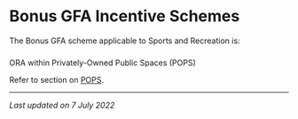 # Bonus GFA Incentive Schemes

The Bonus GFA scheme applicable to Sports and Recreation is:

### 

ORA within Privately-Owned Public Spaces (POPS)

Refer to section on [POPS](https://www.ura.gov.sg/Corporate/Guidelines/Development-Control/gross-floor-area/GFA/Privately-OwnedPublicSpacesPOPS).

 

---

*Last updated on 7 July 2022*
